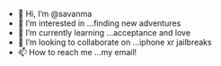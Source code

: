 - 👋 Hi, I’m @savanma
- 👀 I’m interested in ...finding new adventures 
- 🌱 I’m currently learning ...acceptance and love
- 💞️ I’m looking to collaborate on ...iphone xr jailbreaks
- 📫 How to reach me ...my email!

<!---
savanma/savanma is a ✨ special ✨ repository because its `README.md` (this file) appears on your GitHub profile.
You can click the Preview link to take a look at your changes.
--->
